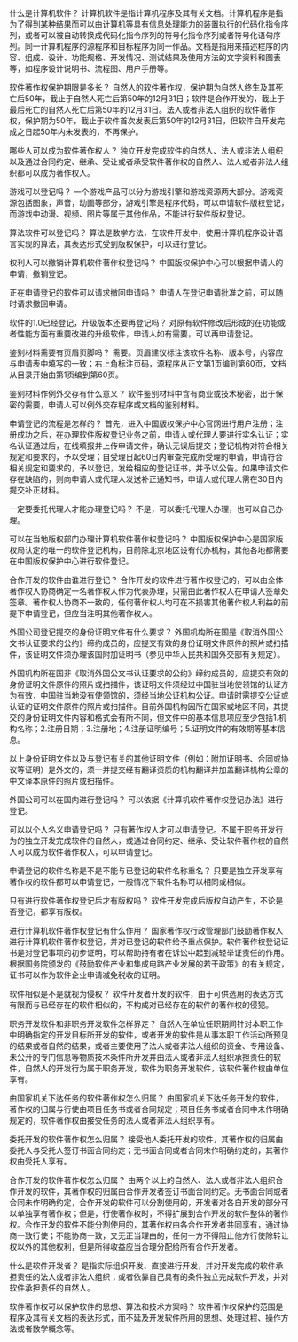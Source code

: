 什么是计算机软件？
计算机软件是指计算机程序及其有关文档。计算机程序是指为了得到某种结果而可以由计算机等具有信息处理能力的装置执行的代码化指令序列，或者可以被自动转换成代码化指令序列的符号化指令序列或者符号化语句序列。同一计算机程序的源程序和目标程序为同一作品。文档是指用来描述程序的内容、组成、设计、功能规格、开发情况、测试结果及使用方法的文字资料和图表等，如程序设计说明书、流程图、用户手册等。

软件著作权保护期限是多长？
自然人的软件著作权，保护期为自然人终生及其死亡后50年，截止于自然人死亡后第50年的12月31日；软件是合作开发的，截止于最后死亡的自然人死亡后第50年的12月31日。法人或者非法人组织的软件著作权，保护期为50年，截止于软件首次发表后第50年的12月31日，但软件自开发完成之日起50年内未发表的，不再保护。

哪些人可以成为软件著作权人？
独立开发完成软件的自然人、法人或非法人组织以及通过合同约定、继承、受让或者承受软件著作权的自然人、法人或者非法人组织都可以成为著作权人。

游戏可以登记吗？
一个游戏产品可以分为游戏引擎和游戏资源两大部分。游戏资源包括图象，声音，动画等部分，游戏引擎是程序代码，可以申请软件版权登记，而游戏中动漫、视频、图片等属于其他作品，不能进行软件版权登记。

算法软件可以登记吗？
算法是数学方法，在软件开发中，使用计算机程序设计语言实现的算法，其表达形式受到版权保护，可以进行登记。

权利人可以撤销计算机软件著作权登记吗？
中国版权保护中心可以根据申请人的申请，撤销登记。

正在申请登记的软件可以请求撤回申请吗？
申请人在登记申请批准之前，可以随时请求撤回申请。

软件的1.0已经登记，升级版本还要再登记吗？
对原有软件修改后形成的在功能或者性能方面有重要改进的升级软件，申请人如有需要，可以再申请登记。

鉴别材料需要有页眉页脚吗？
需要。页眉建议标注该软件名称、版本号，内容应与申请表中填写的一致；右上角标注页码，源程序从正文第1页编到第60页，文档从目录开始由第1页编到第60页。

鉴别材料作例外交存有什么意义？
软件鉴别材料中含有商业或技术秘密，出于保密的需要，申请人可以例外交存程序或文档的鉴别材料。

申请登记的流程是怎样的？
首先，进入中国版权保护中心官网进行用户注册；注册成功之后，在办理软件版权登记业务之前，申请人或代理人要进行实名认证；实名认证通过后，在线填报并上传申请文件，确认无误后提交；登记机构对符合相关规定和要求的，予以受理；自受理日起60日内审查完成所受理的申请，申请符合相关规定和要求的，予以登记，发给相应的登记证书，并予以公告。如果申请文件存在缺陷的，则向申请人或代理人发送补正通知书，申请人或代理人需在30日内提交补正材料。

一定要委托代理人才能办理登记吗？
不是，可以委托代理人办理，也可以自己办理。

可以在当地版权部门办理计算机软件著作权登记吗？
中国版权保护中心是国家版权局认定的唯一的软件登记机构，目前除北京地区设有代办机构，其他各地都需要在中国版权保护中心进行软件登记。

合作开发的软件由谁进行登记？
合作开发的软件进行著作权登记的，可以由全体著作权人协商确定一名著作权人作为代表办理，只需由此著作权人在申请人签章处签章。著作权人协商不一致的，任何著作权人均可在不损害其他著作权人利益的前提下申请登记，但应当注明其他著作权人。


外国公司登记提交的身份证明文件有什么要求？
外国机构所在国是《取消外国公文书认证要求的公约》缔约成员的，应提交有效的身份证明文件原件的照片或扫描件，该证明文件须办理该国附加证明书（参见中华人民共和国外交部有关规定）。

外国机构所在国非《取消外国公文书认证要求的公约》缔约成员的，应提交有效的身份证明文件原件的照片或扫描件，该证明文件须经过中国驻当地使领馆的认证方为有效，中国驻当地没有使领馆的，须经当地公证机构公证。申请时需提交公证或认证的证明文件原件的照片或扫描件。目前外国机构因所在国家或地区不同，其提交的身份证明文件内容和格式会有所不同，但文件中的基本信息项应至少包括1.机构名称；2.注册日期；3.注册地；4.注册证明编号；5.证明文件的有效期等基本信息。

以上身份证明文件以及与登记有关的其他证明文件（例如：附加证明书、合同或协议等证明）是外文的，须一并提交经有翻译资质的机构翻译并加盖翻译机构公章的中文译本原件的照片或扫描件。

外国公司可以在国内进行登记吗？
可以依据《计算机软件著作权登记办法》进行登记。

可以以个人名义申请登记吗？
只有著作权人才可以申请登记。不属于职务开发行为的独立开发完成软件的自然人，或通过合同约定、继承、受让软件著作权的自然人可以成为软件著作权人，可以申请登记。

申请登记的软件名称是不是不能与已登记的软件名称重名？
只要是独立开发享有著作权的软件都可以申请登记，一般情况下软件名称可以相同或相似。

只有进行软件著作权登记后才有版权吗？
软件开发完成后版权自动产生，不论是否登记，都享有版权。

进行计算机软件著作权登记有什么作用？
国家著作权行政管理部门鼓励著作权人进行计算机软件著作权登记，并对已登记的软件给予重点保护。软件著作权登记证书是对登记事项的初步证明，可以帮助持有者在诉讼中起到减轻举证责任的作用。根据国务院颁发的《鼓励软件产业和集成电路产业发展的若干政策》的有关规定，证书可以作为软件企业申请减免税收的证明。      

软件相似是不是就视为侵权？
软件开发者开发的软件，由于可供选用的表达方式有限而与已经存在的软件相似的，不构成对已经存在的软件的著作权的侵犯。

职务开发软件和非职务开发软件怎样界定？
自然人在单位任职期间针对本职工作中明确指定的开发目标所开发的软件，或者开发的软件是从事本职工作活动所预见的结果或者自然的结果，或者主要使用了法人或者非法人组织的资金、专用设备、未公开的专门信息等物质技术条件所开发并由法人或者非法人组织承担责任的软件，自然人的开发行为属于职务开发，软件为职务开发软件，该软件著作权由单位享有。

由国家机关下达任务的软件著作权怎么归属？
由国家机关下达任务开发的软件，著作权的归属与行使由项目任务书或者合同规定；项目任务书或者合同中未作明确规定的，软件著作权由接受任务的法人或者非法人组织享有。

委托开发的软件著作权怎么归属？
接受他人委托开发的软件，其著作权的归属由委托人与受托人签订书面合同约定；无书面合同或者合同未作明确约定的，其著作权由受托人享有。

合作开发的软件著作权怎么归属？
由两个以上的自然人、法人或者非法人组织合作开发的软件，其著作权的归属由合作开发者签订书面合同约定。无书面合同或者合同未作明确约定，合作开发的软件可以分割使用的，开发者对各自开发的部分可以单独享有著作权；但是，行使著作权时，不得扩展到合作开发的软件整体的著作权。合作开发的软件不能分割使用的，其著作权由各合作开发者共同享有，通过协商一致行使；不能协商一致，又无正当理由的，任何一方不得阻止他方行使除转让权以外的其他权利，但是所得收益应当合理分配给所有合作开发者。

什么是软件开发者？
是指实际组织开发、直接进行开发，并对开发完成的软件承担责任的法人或者非法人组织；或者依靠自己具有的条件独立完成软件开发，并对软件承担责任的自然人。

软件著作权可以保护软件的思想、算法和技术方案吗？
软件著作权保护的范围是程序及其有关文档的表达形式，而不延及开发软件所用的思想、处理过程、操作方法或者数学概念等。